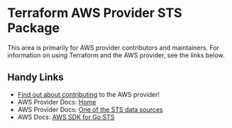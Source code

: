 # Terraform AWS Provider STS Package

This area is primarily for AWS provider contributors and maintainers. For information on _using_ Terraform and the AWS provider, see the links below.

## Handy Links

* [Find out about contributing](https://hashicorp.github.io/terraform-provider-aws/#contribute) to the AWS provider!
* AWS Provider Docs: [Home](https://registry.terraform.io/providers/hashicorp/aws/latest/docs)
* AWS Provider Docs: [One of the STS data sources](https://registry.terraform.io/providers/hashicorp/aws/latest/docs/data-sources/caller_identity)
* AWS Docs: [AWS SDK for Go STS](https://docs.aws.amazon.com/sdk-for-go/api/service/sts/)

